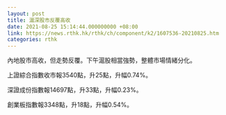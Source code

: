 ```yaml
---
layout: post
title: 滬深股市反覆高收
date: 2021-08-25 15:14:44.000000000 +08:00
link: https://news.rthk.hk/rthk/ch/component/k2/1607536-20210825.htm
categories: rthk
---
```


內地股市高收，但走勢反覆。下午滬股相當強勢，整體市場情緒分化。

上證綜合指數收市報3540點，升25點，升幅0.74%。

深證成份指數報14697點，升33點，升幅0.23%。

創業板指數報3348點，升18點，升幅0.54%。
